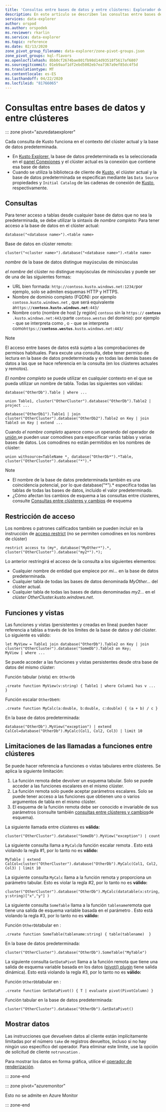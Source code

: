 ```yaml
---
title: 'Consultas entre bases de datos y entre clústeres: Explorador de azure Data Explorer ( Azure Data Explorer) Microsoft Docs'
description: En este artículo se describen las consultas entre bases de datos y entre clústeres en Azure Data Explorer.
services: data-explorer
author: orspod
ms.author: orspodek
ms.reviewer: rkarlin
ms.service: data-explorer
ms.topic: reference
ms.date: 02/13/2020
zone_pivot_group_filename: data-explorer/zone-pivot-groups.json
zone_pivot_groups: kql-flavors
ms.openlocfilehash: 8bb0cf2674bae801fb98d14d93518f5617af6807
ms.sourcegitcommit: 01eb9aaf1df2ebd5002eb7ea7367a9ef85dc4f5d
ms.translationtype: MT
ms.contentlocale: es-ES
ms.lasthandoff: 04/22/2020
ms.locfileid: "81766065"
---
```

# <a name="cross-database-and-cross-cluster-queries"></a>Consultas entre bases de datos y entre clústeres

::: zone pivot="azuredataexplorer"

Cada consulta de Kusto funciona en el contexto del clúster actual y la base de datos predeterminada.
* En [Kusto Explorer,](../tools/kusto-explorer.md) la base de datos predeterminada es la seleccionada en el [panel Conexiones](../tools/kusto-explorer.md#connections-panel) y el clúster actual es la conexión que contiene esa base de datos
* Cuando se utiliza la biblioteca de cliente de [Kusto,](../api/netfx/about-kusto-data.md) el clúster actual y la base de datos predeterminada se especifican mediante las `Data Source` propiedades y `Initial Catalog` de las cadenas de conexión de [Kusto,](../api/connection-strings/kusto.md) respectivamente.

## <a name="queries"></a>Consultas
Para tener acceso a tablas desde cualquier base de datos que no sea la predeterminada, se debe utilizar la sintaxis de *nombre completo:* Para tener acceso a la base de datos en el clúster actual:
```kusto
database("<database name>").<table name>
```
Base de datos en clúster remoto:
```kusto
cluster("<cluster name>").database("<database name>").<table name>
```

*nombre* de la base de datos distingue mayúsculas de minúsculas

*el nombre* del clúster no distingue mayúsculas de minúsculas y puede ser de una de las siguientes formas:
* URL bien formada: `http://contoso.kusto.windows.net:1234/`por ejemplo, solo se admiten esquemas HTTP y HTTPS.
* Nombre de dominio completo (FQDN): por ejemplo `contoso.kusto.windows.net` , que será equivalente a`https://`**`contoso.kusto.windows.net`**`:443/`
* Nombre corto (nombre de host [y región] `contoso` sin la `https://` **`contoso`** `.kusto.windows.net:443/`parte `contoso.westus` del dominio): por ejemplo - que se interpreta como , o - que se interpreta como`https://`**`contoso.westus`**`.kusto.windows.net:443/`

> [!NOTE]
> El acceso entre bases de datos está sujeto a las comprobaciones de permisos habituales.
> Para excute una consulta, debe tener permiso de lectura en la base de datos predeterminada y en todas las demás bases de datos a las que se hace referencia en la consulta (en los clústeres actuales y remotos).

*El nombre completo* se puede utilizar en cualquier contexto en el que se pueda utilizar un nombre de tabla.
Todas las siguientes son válidas:

```kusto
database("OtherDb").Table | where ...

union Table1, cluster("OtherCluster").database("OtherDb").Table2 | project ...

database("OtherDb1").Table1 | join cluster("OtherCluster").database("OtherDb2").Table2 on Key | join Table3 on Key | extend ...
```

Cuando *el nombre completo* aparece como un operando del operador de [unión,](./unionoperator.md)se pueden usar comodines para especificar varias tablas y varias bases de datos. Los comodines no están permitidos en los nombres de clúster:

```kusto
union withsource=TableName *, database("OtherDb*").*Table, cluster("OtherCluster").database("*").*
```

> [!NOTE]
>* El nombre de la base de datos predeterminada también es una coincidencia potencial, por lo que database("&#42;").* especifica todas las tablas de todas las bases de datos, incluido el valor predeterminado.
>* ¿Cómo afectan los cambios de esquema a las consultas entre clústeres, consulte [Consultas entre clústeres y cambios](../concepts/crossclusterandschemachanges.md) de esquema

## <a name="access-restriction"></a>Restricción de acceso 
Los nombres o patrones calificados también se pueden incluir en la instrucción de [acceso restrict](./restrictstatement.md) (no se permiten comodines en los nombres de clúster)
```kusto
restrict access to (my*, database("MyOther*").*, cluster("OtherCluster").database("my2*").*);
```

Lo anterior restringirá el acceso de la consulta a los siguientes elementos:

* Cualquier nombre de entidad que empiece por *mi...* en la base de datos predeterminada. 
* Cualquier tabla de todas las bases de datos denominada *MyOther...* del clúster actual.
* Cualquier tabla de todas las bases de datos denominadas *my2...* en el *clúster OtherCluster.kusto.windows.net*.

## <a name="functions-and-views"></a>Funciones y vistas

Las funciones y vistas (persistentes y creadas en línea) pueden hacer referencia a tablas a través de los límites de la base de datos y del clúster. Lo siguiente es válido:

```kusto
let MyView = Table1 join database("OtherDb").Table2 on Key | join cluster("OtherCluster").database("SomeDb").Table3 on Key;
MyView | where ...
```

Se puede acceder a las funciones y vistas persistentes desde otra base de datos del mismo clúster:

Función tabular (vista) en: `OtherDb`

```kusto
.create function MyView(v:string) { Table1 | where Column1 has v ...  }  
```

Función escalar `OtherDb`en:
```kusto
.create function MyCalc(a:double, b:double, c:double) { (a + b) / c }  
```

En la base de datos predeterminada:

```kusto
database("OtherDb").MyView("exception") | extend CalCol=database("OtherDb").MyCalc(Col1, Col2, Col3) | limit 10
```

## <a name="limitations-of-cross-cluster-function-calls"></a>Limitaciones de las llamadas a funciones entre clústeres

Se puede hacer referencia a funciones o vistas tabulares entre clústeres. Se aplica la siguiente limitación:

1. La función remota debe devolver un esquema tabular. Solo se puede acceder a las funciones escalares en el mismo clúster.
2. La función remota solo puede aceptar parámetros escalares. Solo se puede tener acceso a las funciones que obtienen uno o varios argumentos de tabla en el mismo clúster.
3. El esquema de la función remota debe ser conocido e invariable de sus parámetros (consulte también [consultas entre clústeres y cambios](../concepts/crossclusterandschemachanges.md)de esquema).

La siguiente llamada entre clústeres es **válida:**

```kusto
cluster("OtherCluster").database("SomeDb").MyView("exception") | count
```

La siguiente consulta llama a `MyCalc`la función escalar remota .
Esto está violando la regla #1, por lo tanto no es **válido:**

```kusto
MyTable | extend CalCol=cluster("OtherCluster").database("OtherDb").MyCalc(Col1, Col2, Col3) | limit 10
```

La siguiente consulta `MyCalc` llama a la función remota y proporciona un parámetro tabular.
Esto es violar la regla #2, por lo tanto no es **válido:**

```kusto
cluster("OtherCluster").database("OtherDb").MyCalc(datatable(x:string, y:string)["x","y"] ) 
```

La siguiente consulta `SomeTable` llama a la función `tablename`remota que tiene una salida de esquema variable basada en el parámetro .
Esto está violando la regla #3, por lo tanto no es **válido:**

Función `OtherDb`tabular en :
```kusto
.create function SomeTable(tablename:string) { table(tablename)  }  
```

En la base de datos predeterminada:
```kusto
cluster("OtherCluster").database("OtherDb").SomeTable("MyTable")
```

La siguiente consulta `GetDataPivot` llama a la función remota que tiene una salida de esquema variable basada en los datos ([pivot() plugin](pivotplugin.md) tiene salida dinámica).
Esto está violando la regla #3, por lo tanto no es **válido:**

Función `OtherDb`tabular en :
```kusto
.create function GetDataPivot() { T | evaluate pivot(PivotColumn) }  
```

Función tabular en la base de datos predeterminada:
```kusto
cluster("OtherCluster").database("OtherDb").GetDataPivot()
```

## <a name="displaying-data"></a>Mostrar datos

Las instrucciones que devuelven datos al cliente están implícitamente limitadas por el número `take` de registros devueltos, incluso si no hay ningún uso específico del operador. Para eliminar este límite, use la opción de solicitud de cliente `notruncation` .

Para mostrar los datos en forma gráfica, utilice el [operador de renderización](renderoperator.md).

::: zone-end

::: zone pivot="azuremonitor"

Esto no se admite en Azure Monitor

::: zone-end
